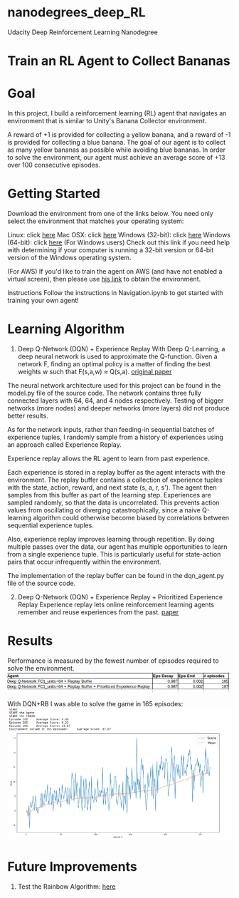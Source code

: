 # nanodegrees_deep_RL
Udacity Deep Reinforcement Learning Nanodegree

# Train an RL Agent to Collect Bananas

# Goal
In this project, I build a reinforcement learning (RL) agent that navigates an environment that is similar to Unity's Banana Collector environment.

A reward of +1 is provided for collecting a yellow banana, and a reward of -1 is provided for collecting a blue banana. The goal of our agent is to collect as many yellow bananas as possible while avoiding blue bananas. In order to solve the environment, our agent must achieve an average score of +13 over 100 consecutive episodes.

# Getting Started
Download the environment from one of the links below. You need only select the environment that matches your operating system:

Linux: click [here](https://s3-us-west-1.amazonaws.com/udacity-drlnd/P1/Banana/Banana_Linux.zip)
Mac OSX: click [here](https://s3-us-west-1.amazonaws.com/udacity-drlnd/P1/Banana/Banana.app.zip)
Windows (32-bit): click [here](https://s3-us-west-1.amazonaws.com/udacity-drlnd/P1/Banana/Banana_Windows_x86.zip)
Windows (64-bit): click [here](https://s3-us-west-1.amazonaws.com/udacity-drlnd/P1/Banana/Banana_Windows_x86_64.zip)
(For Windows users) Check out this link if you need help with determining if your computer is running a 32-bit version or 64-bit version of the Windows operating system.

(For AWS) If you'd like to train the agent on AWS (and have not enabled a virtual screen), then please use [his link](https://support.microsoft.com/en-us/help/827218/how-to-determine-whether-a-computer-is-running-a-32-bit-version-or-64) to obtain the environment.


Instructions
Follow the instructions in Navigation.ipynb to get started with training your own agent!

# Learning Algorithm

1) Deep Q-Network (DQN) + Experience Replay
With Deep Q-Learning, a deep neural network is used to approximate the Q-function. Given a network F, finding an optimal policy is a matter of finding the best weights w such that F(s,a,w) ≈ Q(s,a). [original paper](https://storage.googleapis.com/deepmind-media/dqn/DQNNaturePaper.pdf)

The neural network architecture used for this project can be found in the model.py file of the source code. The network contains three fully connected layers with 64, 64, and 4 nodes respectively. Testing of bigger networks (more nodes) and deeper networks (more layers) did not produce better results.

As for the network inputs, rather than feeding-in sequential batches of experience tuples, I randomly sample from a history of experiences using an approach called Experience Replay.

Experience replay allows the RL agent to learn from past experience.

Each experience is stored in a replay buffer as the agent interacts with the environment. The replay buffer contains a collection of experience tuples with the state, action, reward, and next state (s, a, r, s'). The agent then samples from this buffer as part of the learning step. Experiences are sampled randomly, so that the data is uncorrelated. This prevents action values from oscillating or diverging catastrophically, since a naive Q-learning algorithm could otherwise become biased by correlations between sequential experience tuples.

Also, experience replay improves learning through repetition. By doing multiple passes over the data, our agent has multiple opportunities to learn from a single experience tuple. This is particularly useful for state-action pairs that occur infrequently within the environment.

The implementation of the replay buffer can be found in the dqn_agent.py file of the source code.

2) Deep Q-Network (DQN) + Experience Replay + Prioritized Experience Replay
Experience replay lets online reinforcement learning agents remember and reuse experiences from the past. [paper](https://arxiv.org/abs/1511.05952)

# Results

Performance is measured by the fewest number of episodes required to solve the environment.
![alt text](images/Navigation.png)

With DQN+RB I was able to solve the game in 165 episodes:
![alt text](images/results.png)

# Future Improvements

1) Test the Rainbow Algorithm: [here](https://arxiv.org/abs/1710.02298)

